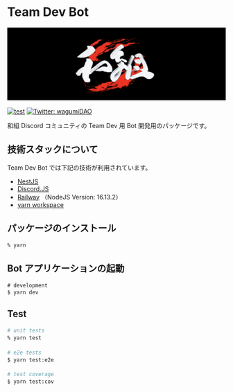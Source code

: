# Team Dev Bot

![!image](/docs/assets/wagumi.png)

[![test](https://github.com/wagumi/community-bot/actions/workflows/dev-team-bot.yml/badge.svg)](https://github.com/wagumi/community-bot/actions/workflows/dev-team-bot.yml) [![Twitter: wagumiDAO](https://img.shields.io/twitter/follow/wagumiDAO.svg?style=social)](https://twitter.com/wagumiDAO)

和組 Discord コミュニティの Team Dev 用 Bot 開発用のパッケージです。

## 技術スタックについて

Team Dev Bot では下記の技術が利用されています。

- [NestJS](https://nestjs.com/)
- [Discord.JS](https://discord.js.org/)
- [Railway](https://railway.app/) （NodeJS Version: 16.13.2）
- [yarn workspace](https://yarnpkg.com/features/workspaces)

## パッケージのインストール

```shell
% yarn
```

## Bot アプリケーションの起動

```shell
# development
$ yarn dev
```

## Test

```bash
# unit tests
% yarn test

# e2e tests
$ yarn test:e2e

# test coverage
$ yarn test:cov
```
